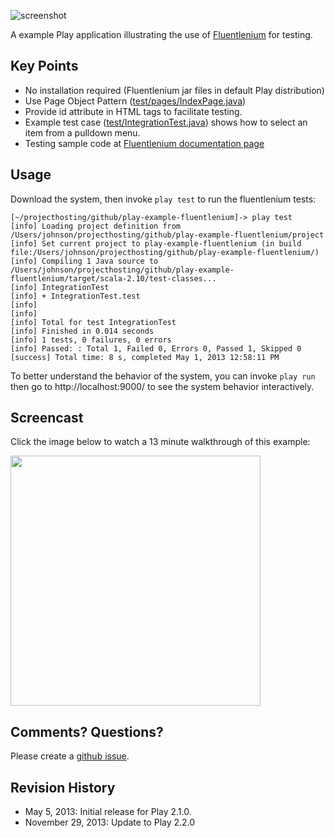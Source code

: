 ![screenshot](https://raw.github.com/ics-software-engineering/play-example-fluentlenium/master/doc/play-example-fluentlenium-screenshot.png)

A example Play application illustrating the use of [Fluentlenium](https://github.com/FluentLenium/FluentLenium) for testing. 

Key Points
----------

  * No installation required (Fluentlenium jar files in default Play distribution)
  * Use Page Object Pattern ([test/pages/IndexPage.java](https://github.com/ics-software-engineering/play-example-fluentlenium/blob/master/test/pages/IndexPage.java))
  * Provide id attribute in HTML tags to facilitate testing.
  * Example test case ([test/IntegrationTest.java](https://github.com/ics-software-engineering/play-example-fluentlenium/blob/master/test/IntegrationTest.java)) shows how to select an item from a pulldown menu.
  * Testing sample code at [Fluentlenium documentation page](https://github.com/FluentLenium/FluentLenium#what-is-fluentlenium-)
  
Usage
-----

Download the system, then invoke `play test` to run the fluentlenium tests:

```shell
[~/projecthosting/github/play-example-fluentlenium]-> play test
[info] Loading project definition from /Users/johnson/projecthosting/github/play-example-fluentlenium/project
[info] Set current project to play-example-fluentlenium (in build file:/Users/johnson/projecthosting/github/play-example-fluentlenium/)
[info] Compiling 1 Java source to /Users/johnson/projecthosting/github/play-example-fluentlenium/target/scala-2.10/test-classes...
[info] IntegrationTest
[info] + IntegrationTest.test
[info] 
[info] 
[info] Total for test IntegrationTest
[info] Finished in 0.014 seconds
[info] 1 tests, 0 failures, 0 errors
[info] Passed: : Total 1, Failed 0, Errors 0, Passed 1, Skipped 0
[success] Total time: 8 s, completed May 1, 2013 12:58:11 PM
```

To better understand the behavior of the system, you can invoke `play run` then go to http://localhost:9000/ to see the system behavior interactively.

Screencast
----------

Click the image below to watch a 13 minute walkthrough of this example:

[<img src="https://raw.github.com/ics-software-engineering/play-example-fluentlenium/master/doc/play-example-fluentlenium-youtube.png" width="400">](https://www.youtube.com/watch?v=diVhWRtJuxU)

Comments? Questions?
--------------------

Please create a [github issue](https://github.com/ics-software-engineering/play-example-fluentlenium/issues).

Revision History
----------------

  * May 5, 2013: Initial release for Play 2.1.0. 
  * November 29, 2013: Update to Play 2.2.0
